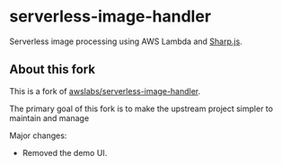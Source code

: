 # serverless-image-handler

Serverless image processing using AWS Lambda and [Sharp.js](https://sharp.pixelplumbing.com/).

## About this fork

This is a fork of [awslabs/serverless-image-handler](https://github.com/awslabs/serverless-image-handler).

The primary goal of this fork is to make the upstream project simpler to maintain and manage

Major changes:

* Removed the demo UI.